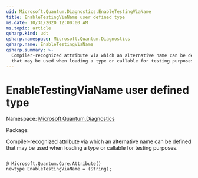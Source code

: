 ```yaml
---
uid: Microsoft.Quantum.Diagnostics.EnableTestingViaName
title: EnableTestingViaName user defined type
ms.date: 10/31/2020 12:00:00 AM
ms.topic: article
qsharp.kind: udt
qsharp.namespace: Microsoft.Quantum.Diagnostics
qsharp.name: EnableTestingViaName
qsharp.summary: >-
  Compiler-recognized attribute via which an alternative name can be defined
  that may be used when loading a type or callable for testing purposes.
---
```


# EnableTestingViaName user defined type

Namespace: [Microsoft.Quantum.Diagnostics](xref:Microsoft.Quantum.Diagnostics)

Package: [](https://nuget.org/packages/)


Compiler-recognized attribute via which an alternative name can be definedthat may be used when loading a type or callable for testing purposes.

```qsharp

@ Microsoft.Quantum.Core.Attribute()
newtype EnableTestingViaName = (String);
```

